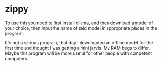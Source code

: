 # zippy
To use this you need to first install ollama, and then download a model of your choice, then input the name of said model in appropriate places in the program.

It's not a serious program, that day I downloaded an offline model for the first time and thought I was getting a mini jarvis. My RAM begs to differ. Maybe this program will be more useful for other people with competent computers.
